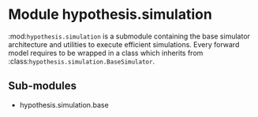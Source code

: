 Module hypothesis.simulation
============================
:mod:`hypothesis.simulation` is a submodule containing the
base simulator architecture and utilities to execute efficient simulations.
Every forward model requires to be wrapped in a class which inherits from
:class:`hypothesis.simulation.BaseSimulator`.

Sub-modules
-----------
* hypothesis.simulation.base